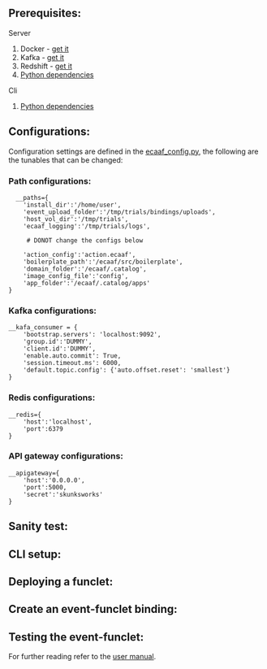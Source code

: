 ## Prerequisites:

Server
  1. Docker - [get it](https://docs.docker.com/install/)
  2. Kafka - [get it](https://kafka.apache.org/quickstart)
  3. Redshift - [get it](https://redis.io/topics/quickstart)
  4. [Python dependencies](/install/server/requirements.txt)

Cli
  1. [Python dependencies](/install/cli/requirements.txt)

## Configurations:

Configuration settings are defined in the [ecaaf_config.py](/src/core/dmisc/ecaaf_config.py), the following are the tunables that can be changed:

### Path configurations:
```
  __paths={
    'install_dir':'/home/user',
    'event_upload_folder':'/tmp/trials/bindings/uploads',
    'host_vol_dir':'/tmp/trials',
    'ecaaf_logging':'/tmp/trials/logs',
    
     # DONOT change the configs below
     
    'action_config':'action.ecaaf',
    'boilerplate_path':'/ecaaf/src/boilerplate',
    'domain_folder':'/ecaaf/.catalog',
    'image_config_file':'config',
    'app_folder':'/ecaaf/.catalog/apps'
}
```
### Kafka configurations:
```
__kafa_consumer = {
    'bootstrap.servers': 'localhost:9092',
    'group.id':'DUMMY',
    'client.id':'DUMMY',
    'enable.auto.commit': True,
    'session.timeout.ms': 6000,
    'default.topic.config': {'auto.offset.reset': 'smallest'}
}
```
### Redis configurations:
```
__redis={
    'host':'localhost',
    'port':6379
}
```
### API gateway configurations:
```
__apigateway={
    'host':'0.0.0.0',
    'port':5000,
    'secret':'skunksworks'
}
```
## Sanity test:

## CLI setup:

## Deploying a funclet:

## Create an event-funclet binding:

## Testing the event-funclet:

For further reading refer to the [user manual](/docs/manual/USERGUIDE.md).
